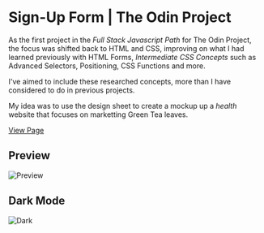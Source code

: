 # Sign-Up Form | The Odin Project

As the first project in the *Full Stack Javascript Path* for The Odin Project, the focus was shifted back to HTML and CSS, improving on what I had learned previously with HTML Forms, *Intermediate CSS Concepts* such as Advanced Selectors, Positioning, CSS Functions and more. 

I've aimed to include these researched concepts, more than I have considered to do in previous projects. 

My idea was to use the design sheet to create a mockup up a *health* website that focuses on marketting Green Tea leaves. 

[View Page](https://jordantate.github.io/odin-sign-up-form/)

## Preview
![Preview](assets/Github/ODIN-SIGN-UP-FORM_PREVIEW.png)

## Dark Mode
![Dark](/assets/Github/ODIN-SIGN-UP-FORM_PREVIEW-DARK-MODE.png)